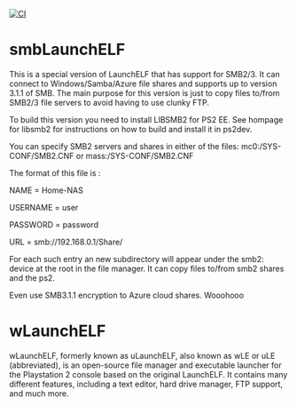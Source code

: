 [![CI](https://github.com/ps2homebrew/wLaunchELF/workflows/CI/badge.svg)](https://github.com/ps2homebrew/wLaunchELF/actions?query=workflow%3ACI)

# smbLaunchELF
This is a special version of LaunchELF that has support for SMB2/3.
It can connect to Windows/Samba/Azure file shares and supports up to
version 3.1.1 of SMB.
The main purpose for this version is just to copy files to/from SMB2/3
file servers to avoid having to use clunky FTP.

To build this version you need to install LIBSMB2 for PS2 EE.
See hompage for libsmb2 for instructions on how to build and install it
in ps2dev.

You can specify SMB2 servers and shares in either of the files:
  mc0:/SYS-CONF/SMB2.CNF or
  mass:/SYS-CONF/SMB2.CNF

The format of this file is :

NAME = Home-NAS

USERNAME = user

PASSWORD = password

URL = smb://192.168.0.1/Share/

For each such entry an new subdirectory will appear under the smb2: device at
the root in the file manager.
It can copy files to/from smb2 shares and the ps2.

Even use SMB3.1.1 encryption to Azure cloud shares. Wooohooo



# wLaunchELF

wLaunchELF, formerly known as uLaunchELF, also known as wLE or uLE (abbreviated), is an open-source file manager and executable launcher for the Playstation 2 console based on the original LaunchELF. It contains many different features, including a text editor, hard drive manager, FTP support, and much more.
